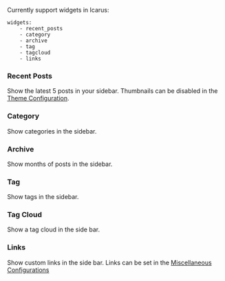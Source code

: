 Currently support widgets in Icarus:
```
widgets:
    - recent_posts
    - category
    - archive
    - tag
    - tagcloud
    - links
```

### Recent Posts
Show the latest 5 posts in your sidebar. Thumbnails can be disabled in the [Theme Configuration](https://github.com/ppoffice/hexo-theme-icarus/wiki/Theme#thumbnail).

### Category
Show categories in the sidebar.

### Archive
Show months of posts in the sidebar.

### Tag
Show tags in the sidebar.

### Tag Cloud
Show a tag cloud in the side bar.

### Links
Show custom links in the side bar. Links can be set in the [Miscellaneous Configurations](https://github.com/ppoffice/hexo-theme-icarus/wiki/Miscellaneous#links)
